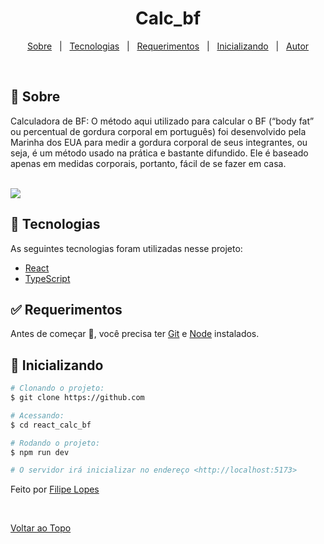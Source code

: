 


<div align="center" id="top">  
</div>
<h1 align="center">Calc_bf</h1> 


<p align="center">
  <a href="#dart-about">Sobre</a> &#xa0; | &#xa0; 
  <a href="#rocket-technologies">Tecnologias</a> &#xa0; | &#xa0;
  <a href="#white_check_mark-requirements">Requerimentos</a> &#xa0; | &#xa0;
  <a href="#checkered_flag-starting">Inicializando</a> &#xa0; | &#xa0;
  <a href="https://github.com/Filipee-Lopes" target="_blank">Autor</a>
</p>

<br>

## :dart: Sobre ##

<p>
Calculadora de BF:
O método aqui utilizado para calcular o BF (“body fat” ou percentual de gordura corporal em português) foi desenvolvido pela Marinha dos EUA para medir a gordura corporal de seus integrantes, ou seja, é um método usado na prática e bastante difundido. Ele é baseado apenas em medidas corporais, portanto, fácil de se fazer em casa.
 
</p>
<br>
<img src="./public/readmi/devices_mockup.png" />

## :rocket: Tecnologias ##

As seguintes tecnologias foram utilizadas nesse projeto:

- [React](https://pt-br.reactjs.org/)
- [TypeScript](https://www.typescriptlang.org/)

## :white_check_mark: Requerimentos ##

Antes de começar :checkered_flag:, você precisa ter [Git](https://git-scm.com) e [Node](https://nodejs.org/en/) instalados.

## :checkered_flag: Inicializando ##

```bash
# Clonando o projeto:
$ git clone https://github.com

# Acessando:
$ cd react_calc_bf

# Rodando o projeto:
$ npm run dev

# O servidor irá inicializar no endereço <http://localhost:5173>
```


Feito por <a href="https://github.com/Filipee-Lopes" target="_blank">Filipe Lopes</a>

&#xa0;

<a href="#top">Voltar ao Topo</a>

